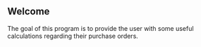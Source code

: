 ## Welcome
The goal of this program is to provide the user with some useful calculations regarding their purchase orders.

